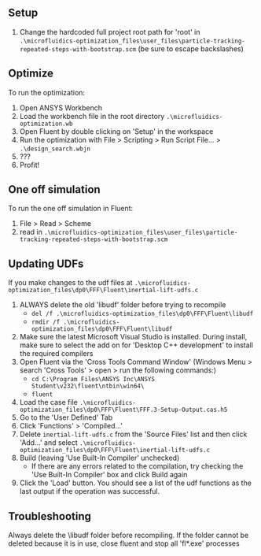 ## Setup
1. Change the hardcoded full project root path for 'root' in `.\microfluidics-optimization_files\user_files\particle-tracking-repeated-steps-with-bootstrap.scm` (be sure to escape backslashes)

## Optimize
To run the optimization:
1. Open ANSYS Workbench
2. Load the workbench file in the root directory `.\microfluidics-optimization.wb`
3. Open Fluent by double clicking on 'Setup' in the workspace
3. Run the optimization with File > Scripting > Run Script File... > `.\design_search.wbjn`
4. ???
5. Profit!

## One off simulation
To run the one off simulation in Fluent:
1. File > Read > Scheme
2. read in `.\microfluidics-optimization_files\user_files\particle-tracking-repeated-steps-with-bootstrap.scm`

## Updating UDFs
If you make changes to the udf files at `.\microfluidics-optimization_files\dp0\FFF\Fluent\inertial-lift-udfs.c`
1. ALWAYS delete the old 'libudf' folder before trying to recompile
    - `del /f .\microfluidics-optimization_files\dp0\FFF\Fluent\libudf`
    - `rmdir /f .\microfluidics-optimization_files\dp0\FFF\Fluent\libudf`
2. Make sure the latest Microsoft Visual Studio is installed. During install, make sure to select the add on for 'Desktop C++ development' to install the required compilers
3. Open Fluent via the 'Cross Tools Command Window' (Windows Menu > search 'Cross Tools' > open > run the following commands:)
    - `cd C:\Program Files\ANSYS Inc\ANSYS Student\v232\fluent\ntbin\win64\`
    - `fluent`
4. Load the case file `.\microfluidics-optimization_files\dp0\FFF\Fluent\FFF.3-Setup-Output.cas.h5`
5. Go to the 'User Defined' Tab
6. Click 'Functions' > 'Compiled...'
7. Delete `inertial-lift-udfs.c` from the 'Source Files' list and then click 'Add...' and select `.\microfluidics-optimization_files\dp0\FFF\Fluent\inertial-lift-udfs.c`
8. Build (leaving 'Use Built-In Compiler' unchecked)
   - If there are any errors related to the compilation, try checking the 'Use Built-In Compiler' box and click Build again
9. Click the 'Load' button. You should see a list of the udf functions as the last output if the operation was successful.

## Troubleshooting
Always delete the \libudf folder before recompiling. If the folder cannot be deleted because it is in use, close fluent and stop all 'fl*.exe' processes
